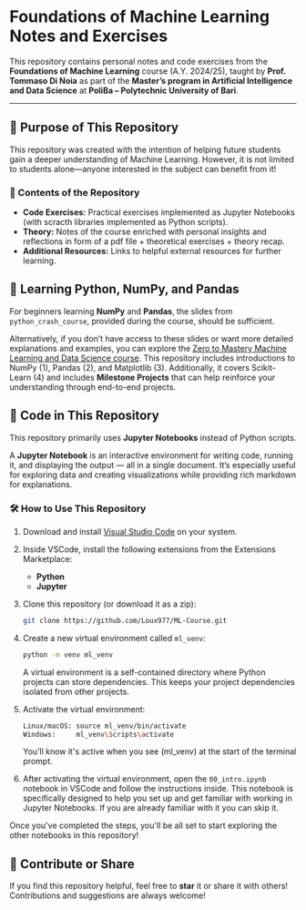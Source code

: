# Foundations of Machine Learning Notes and Exercises

This repository contains personal notes and code exercises from the **Foundations of Machine Learning** course (A.Y. 2024/25), taught by **Prof. Tommaso Di Noia** as part of the **Master’s program in Artificial Intelligence and Data Science** at **PoliBa – Polytechnic University of Bari**.

---

## 🚀 Purpose of This Repository

This repository was created with the intention of helping future students gain a deeper understanding of Machine Learning. However, it is not limited to students alone—anyone interested in the subject can benefit from it!

### 📖 Contents of the Repository  
- **Code Exercises:** Practical exercises implemented as Jupyter Notebooks (with scracth libraries implemented as Python scripts). 
- **Theory:** Notes of the course enriched with personal insights and reflections in form of a pdf file + theoretical exercises + theory recap. 
- **Additional Resources:** Links to helpful external resources for further learning.


## 📝 Learning Python, NumPy, and Pandas

For beginners learning **NumPy** and **Pandas**, the slides from `python_crash_course`, provided during the course, should be sufficient.

Alternatively, if you don’t have access to these slides or want more detailed explanations and examples, you can explore the [Zero to Mastery Machine Learning and Data Science course](https://github.com/mrdbourke/zero-to-mastery-ml). This repository includes introductions to NumPy (1), Pandas (2), and Matplotlib (3). Additionally, it covers Scikit-Learn (4) and includes **Milestone Projects** that can help reinforce your understanding through end-to-end projects.

## 📂 Code in This Repository
This repository primarily uses **Jupyter Notebooks** instead of Python scripts. 

A **Jupyter Notebook** is an interactive environment for writing code, running it, and displaying the output — all in a single document. It’s especially useful for exploring data and creating visualizations while providing rich markdown for explanations.


### 🛠️ How to Use This Repository

1. Download and install [Visual Studio Code](https://code.visualstudio.com/) on your system.  

2. Inside VSCode, install the following extensions from the Extensions Marketplace:  
   - **Python**  
   - **Jupyter**

3.  Clone this repository (or download it as a zip): 
     ```bash
     git clone https://github.com/Loux977/ML-Course.git
     ```

4. Create a new virtual environment called `ml_venv`:
   ```bash
   python -m venv ml_venv
   ```
    A virtual environment is a self-contained directory where Python projects can store dependencies. This keeps your project dependencies isolated from other projects.

5. Activate the virtual environment:
    ```bash
    Linux/macOS: source ml_venv/bin/activate
    Windows:     ml_venv\Scripts\activate
     ```
   You’ll know it's active when you see (ml_venv) at the start of the terminal prompt.

6. After activating the virtual environment, open the `00_intro.ipynb` notebook in VSCode and follow the instructions inside. This notebook is specifically designed to help you set up and get familiar with working in Jupyter Notebooks. If you are already familiar with it you can skip it. 

Once you've completed the steps, you'll be all set to start exploring the other notebooks in this repository!

## 🌟 Contribute or Share

If you find this repository helpful, feel free to **star** it or share it with others! Contributions and suggestions are always welcome!
